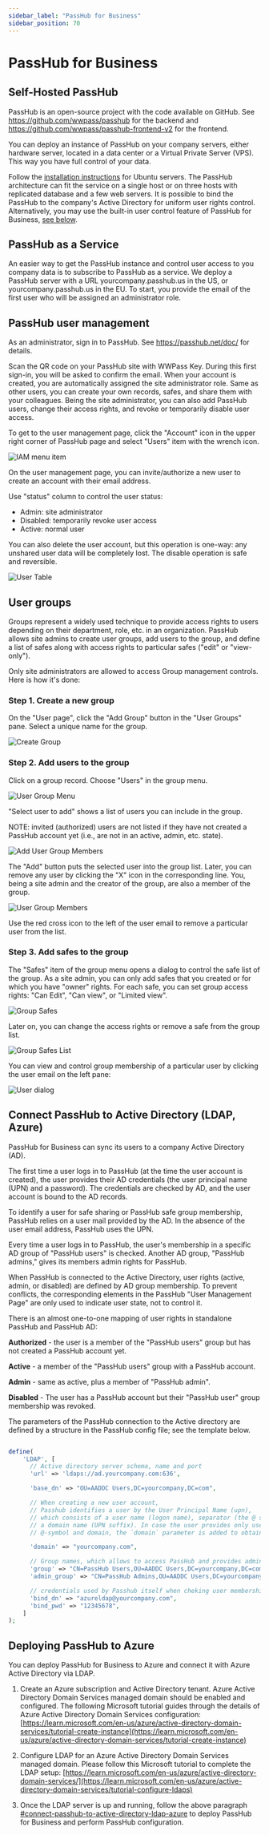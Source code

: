 ```yaml
---
sidebar_label: "PassHub for Business"
sidebar_position: 70
---
```


# PassHub for Business

## Self-Hosted PassHub

PassHub is an open-source project with the code available on GitHub. See https://github.com/wwpass/passhub for the backend and https://github.com/wwpass/passhub-frontend-v2 for the frontend.

You can deploy an instance of PassHub on your company servers, either hardware server, located in a data center or a Virtual Private Server (VPS). This way you have full control of your data.

Follow the [installation instructions](https://github.com/wwpass/passhub/blob/master/InstallingPassHubOnUbuntu20.04.md) for Ubuntu servers.
The PassHub architecture can fit the service on a single host or on three hosts with replicated database and a few web servers. It is possible to bind the PassHub to the company's Active Directory for uniform user rights control. Alternatively, you may use the built-in user control feature of PassHub for Business, [see below](/doc/passhub-business#passhub-user-management).

## PassHub as a Service

An easier way to get the PassHub instance and control user access to you company data is to subscribe to PassHub as a service. We deploy a PassHub server with a URL yourcompany.passhub.us in the US, or yourcompany.passhub.us in the EU. To start, you provide the email of the first user who will be assigned an administrator role.


## PassHub user management

As an administrator, sign in to PassHub. See https://passhub.net/doc/ for details.

Scan the QR code on your PassHub site with WWPass Key. During this first sign-in, you will be asked to confirm the email.
When your account is created, you are automatically assigned the site administrator role.
Same as other users, you can create your own records, safes, and share them with your colleagues. Being the site administrator, you can also add PassHub users, change their access rights, and revoke or temporarily disable user access.

To get to the user management page, click the "Account" icon in the upper right corner of PassHub page and select "Users" item with the wrench icon.

![IAM menu item](/img/iam_menu_item1.png)

On the user management page, you can invite/authorize a new user to create an account with their email address. 

Use "status" column to control the user status: 

- Admin: site administrator
- Disabled: temporarily revoke user access
- Active: normal user


You can also delete the user account, but this operation is one-way: any unshared user data will be completely lost. The disable operation is safe and reversible. 


![User Table](/img/user_table.jpg)


## User groups

Groups represent a widely used technique to provide access rights to users depending on their department, role, etc. in an organization. PassHub allows site admins to create user groups, add users to the group, and define a list of safes along with access rights to particular safes ("edit" or "view-only").

Only site administrators are allowed to access Group management controls. Here is how it's done:

### Step 1. Create a new group

On the "User page", click the "Add Group" button in the "User Groups" pane.
Select a unique name for the group. 

![Create Group](/img/create_group.jpg)


### Step 2. Add users to the group

Click on a group record. Choose "Users" in the group menu.


![User Group Menu](/img/user_groups_menu.jpg)  

"Select user to add" shows a list of users you can include in the group. 

NOTE:  invited (authorized) users are not listed if they have not created a PassHub account yet (i.e., are not in an active, admin, etc. state).

![Add User Group Members](/img/user_groups_members.jpg)


The "Add" button puts the selected user into the group list. Later, you can remove any user by clicking the "X" icon in the corresponding line. You, being a site admin and the creator of the group, are also a member of the group.

![User Group Members](/img/user_groups_members2.jpg)

Use the red cross icon to the left of the user email to remove a particular user from the list.


### Step 3. Add safes to the group


The "Safes" item of the group menu opens a dialog to control the safe list of the group. As a site admin, you can only add safes that you created or for which you have "owner" rights. For each safe, you can set group access rights: "Can Edit", "Can view", or "Limited view".


![Group Safes](/img/group_safes_dropdown.jpg)


Later on, you can change the access rights or remove a safe from the group list.

![Group Safes List](/img/group_safes_list.jpg)


You can view and control group membership of a particular user by clicking the user email on the left pane:


![User dialog](/img/iam_user_dialog.jpg)

## Connect PassHub to Active Directory (LDAP, Azure)

PassHub for Business can sync its users to a company Active Directory (AD).

The first time a user logs in to PassHub (at the time the user account is created), the user provides their AD credentials (the user principal name (UPN) and a password). The credentials are checked by AD, and the user account is bound to the AD records.

To identify a user for safe sharing or PassHub safe group membership, PassHub relies on a user mail provided by the AD. In the absence of the user email address, PassHub uses the UPN.


Every time a user logs in to PassHub, the user's membership in a specific AD group of "PassHub users" is checked. Another AD group, "PassHub admins," gives its members admin rights for PassHub.


When PassHub is connected to the Active Directory, user rights (active, admin, or disabled) are defined by AD group membership. To prevent conflicts, the corresponding elements in the PassHub "User Management Page" are only used to indicate user state, not to control it.

There is an almost one-to-one mapping of user rights in standalone PassHub and PassHub AD:

**Authorized** - the user is a member of the "PassHub users" group but has not created a PassHub account yet.

**Active** - a member of the "PassHub users" group with a PassHub account.

**Admin** - same as active, plus a member of "PassHub admin".

**Disabled** - The user has a PassHub account but their "PassHub user" group membership was revoked.

The parameters of the PassHub connection to the Active directory are defined by a structure in the PassHub config file; see the template below.


```php

define(
    'LDAP', [
      // Active directory server schema, name and port
      'url' => 'ldaps://ad.yourcompany.com:636',

      'base_dn' => "OU=AADDC Users,DC=yourcompany,DC=com",

      // When creating a new user account, 
      // Passhub identifies a user by the User Principal Name (upn), 
      // which consists of a user name (logon name), separator (the @ symbol), and 
      // a domain name (UPN suffix). In case the user provides only username, without
      // @-symbol and domain, the `domain` parameter is added to obtain the UPN

      'domain' => "yourcompany.com",

      // Group names, which allows to access PassHub and provides admin rights
      'group' => "CN=PassHub Users,OU=AADDC Users,DC=yourcompany,DC=com",
      'admin_group' => "CN=PassHub Admins,OU=AADDC Users,DC=yourcompany,DC=com",

      // credentials used by Passhub itself when cheking user membership to the above group
      'bind_dn' => "azureldap@yourcompany.com",
      'bind_pwd' => "12345678",
    ]
);

```


## Deploying PassHub to Azure

You can deploy PassHub for Business to Azure and connect it with Azure Active Directory via LDAP. 

1. Create an Azure subscription and Active Directory tenant. Azure Active Directory Domain Services managed domain should be enabled and configured. The following Microsoft tutorial guides through the details of Azure Active Directory Domain Services configuration: [https://learn.microsoft.com/en-us/azure/active-directory-domain-services/tutorial-create-instance](https://learn.microsoft.com/en-us/azure/active-directory-domain-services/tutorial-create-instance)

2. Configure LDAP for an Azure Active Directory Domain Services managed domain. Please follow this Microsoft tutorial to complete the LDAP setup: [https://learn.microsoft.com/en-us/azure/active-directory-domain-services/](https://learn.microsoft.com/en-us/azure/active-directory-domain-services/tutorial-configure-ldaps)

3. Once the LDAP server is up and running, follow the above paragraph [#connect-passhub-to-active-directory-ldap-azure](#connect-passhub-to-active-directory-ldap-azure) to deploy PassHub for Business and perform PassHub configuration.


